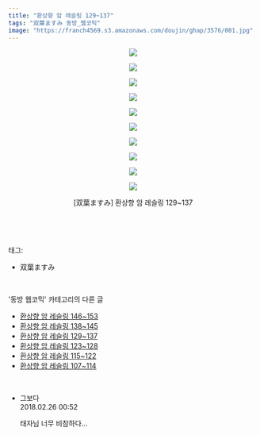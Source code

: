 ```yaml
---
title: "환상향 암 레슬링 129~137"
tags: "双葉ますみ 동방_웹코믹"
image: "https://franch4569.s3.amazonaws.com/doujin/ghap/3576/001.jpg"
---
```

<div class="article">
<p style="text-align: center; clear: none; float: none;"><img src="{{ site.imgserver2 }}/ghap/3576/001.jpg"/></p>
<p style="text-align: center; clear: none; float: none;"><img src="{{ site.imgserver2 }}/ghap/3576/002.jpg"/></p>
<p style="text-align: center; clear: none; float: none;"><img src="{{ site.imgserver2 }}/ghap/3576/003.jpg"/></p>
<p style="text-align: center; clear: none; float: none;"><img src="{{ site.imgserver2 }}/ghap/3576/004.jpg"/></p>
<p style="text-align: center; clear: none; float: none;"><img src="{{ site.imgserver2 }}/ghap/3576/005.jpg"/></p>
<p style="text-align: center; clear: none; float: none;"><img src="{{ site.imgserver2 }}/ghap/3576/006.jpg"/></p>
<p style="text-align: center; clear: none; float: none;"><img src="{{ site.imgserver2 }}/ghap/3576/007.jpg"/></p>
<p style="text-align: center; clear: none; float: none;"><img src="{{ site.imgserver2 }}/ghap/3576/008.jpg"/></p>
<p style="text-align: center; clear: none; float: none;"><img src="{{ site.imgserver2 }}/ghap/3576/009.jpg"/></p>
<p style="text-align: center; clear: none; float: none;"><img src="{{ site.imgserver2 }}/ghap/3576/010.jpg"/></p>
<p style="text-align: center; clear: none; float: none;">[双葉ますみ] 환상향 암 레슬링 129~137</p>
<p><br/></p>
</div><br/>
<div class="tagTrail">
<p>태그: </p>
<ul>
<li>双葉ますみ</li>
</ul>
</div><br/>
<div class="another">
<p>'동방 웹코믹' 카테고리의 다른 글</p>
<ul>
<li><a href="/ghap_3580">환상향 암 레슬링 146~153</a></li>
<li><a href="/ghap_3579">환상향 암 레슬링 138~145</a></li>
<li><a href="/ghap_3576">환상향 암 레슬링 129~137</a></li>
<li><a href="/ghap_3575">환상향 암 레슬링 123~128</a></li>
<li><a href="/ghap_3574">환상향 암 레슬링 115~122</a></li>
<li><a href="/ghap_3573">환상향 암 레슬링 107~114</a></li>
</ul>
</div><br/>
<div class="cb_module cb_fluid">
<div class="cb_wrt cb_profile">
<div class="comment">
<ul>
<li class="cb_thumb_off" id="comment15206749">
<div class="cb_comment_area">
<div class="cb_info_area">
<div class="cb_section">
<span class="cb_nick_name">그보다</span>
</div>
<div class="cb_section">
<span class="cb_date">2018.02.26 00:52 </span>
</div>
</div>
<div class="cb_dsc_comment">
<p class="cb_dsc">
											태자님 너무 비참하다...
										</p>
</div>
</div></li>
</ul>
</div>
</div><!-- commentList close -->
</div><br/>
